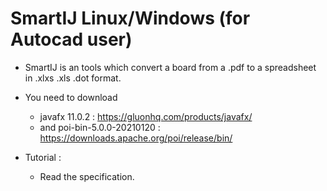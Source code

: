# SmartIJ Linux/Windows  (for Autocad user)

- SmartIJ is an tools which convert
  a board from a .pdf to a spreadsheet
  in .xlxs .xls .dot format.
  
- You need to download 
  - javafx 11.0.2 : https://gluonhq.com/products/javafx/
  - and poi-bin-5.0.0-20210120 : https://downloads.apache.org/poi/release/bin/
 
- Tutorial : 
  - Read the specification.
